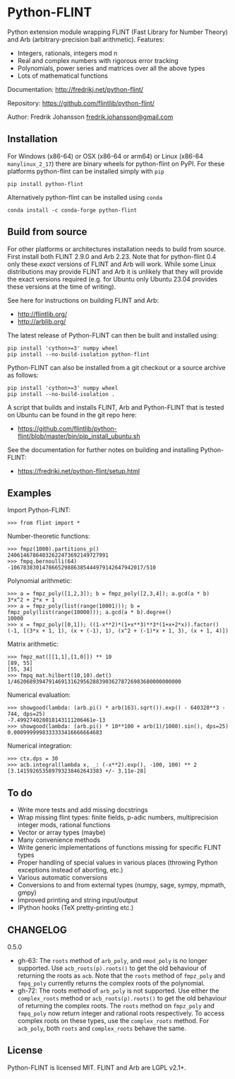 Python-FLINT
============

Python extension module wrapping FLINT (Fast Library for Number Theory)
and Arb (arbitrary-precision ball arithmetic). Features:

* Integers, rationals, integers mod n
* Real and complex numbers with rigorous error tracking
* Polynomials, power series and matrices over all the above types
* Lots of mathematical functions

Documentation: http://fredrikj.net/python-flint/

Repository: https://github.com/flintlib/python-flint/

Author: Fredrik Johansson <fredrik.johansson@gmail.com>

Installation
------------

For Windows (x86-64) or OSX (x86-64 or arm64) or Linux (x86-64
`manylinux_2_17`) there are binary wheels for python-flint on PyPI. For these
platforms python-flint can be installed simply with `pip`

    pip install python-flint

Alternatively python-flint can be installed using `conda`

    conda install -c conda-forge python-flint

Build from source
-----------------

For other platforms or architectures installation needs to build from source.
First install both FLINT 2.9.0 and Arb 2.23. Note that for python-flint 0.4
only these *exact* versions of FLINT and Arb will work. While some Linux
distributions may provide FLINT and Arb it is unlikely that they will provide
the exact versions required (e.g. for Ubuntu only Ubuntu 23.04 provides these
versions at the time of writing).

See here for instructions on building FLINT and Arb:

* http://flintlib.org/
* http://arblib.org/

The latest release of Python-FLINT can then be built and installed using:

    pip install 'cython>=3' numpy wheel
    pip install --no-build-isolation python-flint

Python-FLINT can also be installed from a git checkout or a source archive
as follows:

    pip install 'cython>=3' numpy wheel
    pip install --no-build-isolation .

A script that builds and installs FLINT, Arb and Python-FLINT that is tested on
Ubuntu can be found in the git repo here:

* https://github.com/flintlib/python-flint/blob/master/bin/pip_install_ubuntu.sh

See the documentation for further notes on building and installing
Python-FLINT:

* https://fredrikj.net/python-flint/setup.html

Examples
-------------------------------------

Import Python-FLINT:

    >>> from flint import *

Number-theoretic functions:

    >>> fmpz(1000).partitions_p()
    24061467864032622473692149727991
    >>> fmpq.bernoulli(64)
    -106783830147866529886385444979142647942017/510

Polynomial arithmetic:

    >>> a = fmpz_poly([1,2,3]); b = fmpz_poly([2,3,4]); a.gcd(a * b)
    3*x^2 + 2*x + 1
    >>> a = fmpz_poly(list(range(10001))); b = fmpz_poly(list(range(10000))); a.gcd(a * b).degree()
    10000
    >>> x = fmpz_poly([0,1]); ((1-x**2)*(1+x**3)**3*(1+x+2*x)).factor()
    (-1, [(3*x + 1, 1), (x + (-1), 1), (x^2 + (-1)*x + 1, 3), (x + 1, 4)])

Matrix arithmetic:

    >>> fmpz_mat([[1,1],[1,0]]) ** 10
    [89, 55]
    [55, 34]
    >>> fmpq_mat.hilbert(10,10).det()
    1/46206893947914691316295628839036278726983680000000000

Numerical evaluation:

    >>> showgood(lambda: (arb.pi() * arb(163).sqrt()).exp() - 640320**3 - 744, dps=25)
    -7.499274028018143111206461e-13
    >>> showgood(lambda: (arb.pi() * 10**100 + arb(1)/1000).sin(), dps=25)
    0.0009999998333333416666664683

Numerical integration:

    >>> ctx.dps = 30
    >>> acb.integral(lambda x, _: (-x**2).exp(), -100, 100) ** 2
    [3.141592653589793238462643383 +/- 3.11e-28]

To do
-------------------------------------

* Write more tests and add missing docstrings
* Wrap missing flint types: finite fields, p-adic numbers, multiprecision integer mods, rational functions
* Vector or array types (maybe)
* Many convenience methods
* Write generic implementations of functions missing for specific FLINT types
* Proper handling of special values in various places (throwing Python exceptions instead of aborting, etc.)
* Various automatic conversions
* Conversions to and from external types (numpy, sage, sympy, mpmath, gmpy)
* Improved printing and string input/output
* IPython hooks (TeX pretty-printing etc.)

CHANGELOG
-------------

0.5.0

- gh-63: The `roots` method of `arb_poly`, and `nmod_poly` is no longer supported. Use `acb_roots(p).roots()` to get the old behaviour of returning the roots as `acb`. Note that the `roots` method of `fmpz_poly` and `fmpq_poly` currently returns the complex roots of the polynomial.
- gh-72: The roots method of `arb_poly` is not supported. Use either the `complex_roots` method or `acb_roots(p).roots()` to get the old behaviour of returning the complex roots. The `roots` method on `fmpz_poly` and `fmpq_poly` now return integer and rational roots respectively. To access complex roots on these types, use the `complex_roots` method. For `acb_poly`, both `roots` and `complex_roots` behave the same.

License
------------

Python-FLINT is licensed MIT. FLINT and Arb are LGPL v2.1+.
